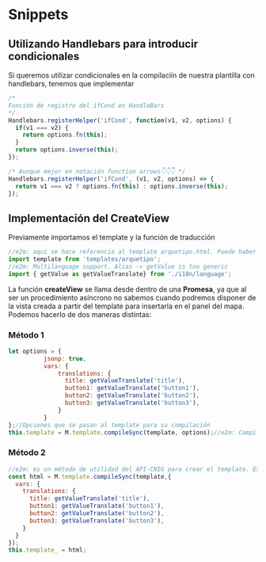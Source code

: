 # Snippets

## Utilizando Handlebars para introducir condicionales

Si queremos utilizar condicionales en la compilaciín de nuestra plantilla con handlebars, tenemos que implementar

```javascript
/*
Función de registro del ifCond en HandleBars
*/
Handlebars.registerHelper('ifCond', function(v1, v2, options) {
  if(v1 === v2) {
    return options.fn(this);
  }
  return options.inverse(this);
});

/* Aunque mejor en notación function arrows👇👇👇 */
Handlebars.registerHelper('ifCond', (v1, v2, options) => {
  return v1 === v2 ? options.fn(this) : options.inverse(this);
});
```

## Implementación del CreateView

Previamente importamos el template y la función de traducción 

```javascript
//e2m: aquí se hace referencia al template arquetipo.html. Puede haber más de uno
import template from 'templates/arquetipo'; 
//e2m: Multilanguage support. Alias -> getValue is too generic
import { getValue as getValueTranslate} from './i18n/language'; 
```

La función **createView** se llama desde dentro de una **Promesa**, ya que al ser un procedimiento asíncrono no sabemos cuando podremos disponer de la vista creada a partir del template para insertarla en el panel del mapa. Podemos hacerlo de dos maneras distintas:

### Método 1

```javascript
let options = {
          jsonp: true,
          vars: {
              translations: {
                title: getValueTranslate('title'),
                button1: getValueTranslate('button1'),
                button2: getValueTranslate('button2'),
                button3: getValueTranslate('button3'),
              } 
          }
};//Opciones que se pasan al template para su compilación
this.template = M.template.compileSync(template, options);//e2m: Compilamos el template con los parámetros definidos en options
```

### Método 2

```javascript
//e2m: es un método de utilidad del API-CNIG para crear el template. Es un wrapper, un método que envuelve la lógica para crear las vistas
const html = M.template.compileSync(template,{
  vars: {
    translations: {
      title: getValueTranslate('title'),
      button1: getValueTranslate('button1'),
      button2: getValueTranslate('button2'),
      button3: getValueTranslate('button3'),
    } 
  }
});
this.template_ = html;
```

